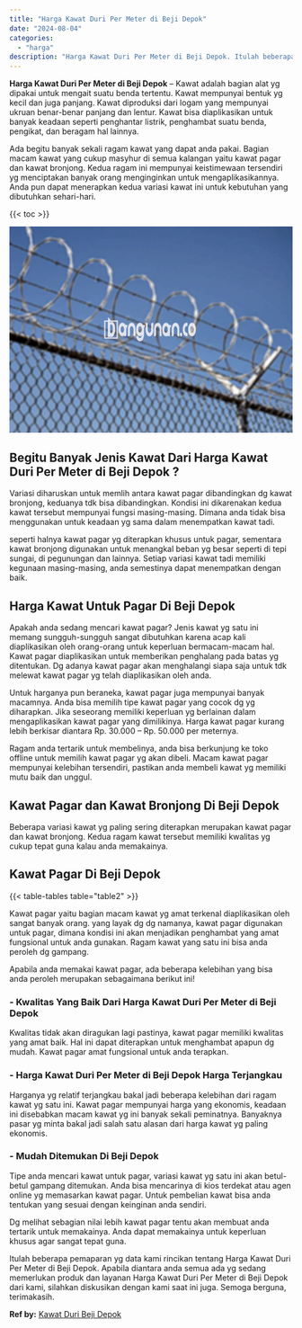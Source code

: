 ```yaml
---
title: "Harga Kawat Duri Per Meter di Beji Depok"
date: "2024-08-04"
categories: 
  - "harga"
description: "Harga Kawat Duri Per Meter di Beji Depok. Itulah beberapa pemaparan yg data kami rincikan tentang Harga Kawat Duri Per Meter di Beji Depok. Apabila diantara..."
---
```


**Harga Kawat Duri Per Meter di Beji Depok** – Kawat adalah bagian alat yg dipakai untuk mengait suatu benda tertentu. Kawat mempunyai bentuk yg kecil dan juga panjang. Kawat diproduksi dari logam yang mempunyai ukruan benar-benar panjang dan lentur. Kawat bisa diaplikasikan untuk banyak keadaan seperti penghantar listrik, penghambat suatu benda, pengikat, dan beragam hal lainnya.

Ada begitu banyak sekali ragam kawat yang dapat anda pakai. Bagian macam kawat yang cukup masyhur di semua kalangan yaitu kawat pagar dan kawat bronjong. Kedua ragam ini mempunyai keistimewaan tersendiri yg menciptakan banyak orang menginginkan untuk mengaplikasikannya. Anda pun dapat menerapkan kedua variasi kawat ini untuk kebutuhan yang dibutuhkan sehari-hari.

{{< toc >}}

![Harga Kawat Duri Per Meter di Beji Depok](/images/jual-kawat-murah31.png)

## Begitu Banyak Jenis Kawat Dari Harga Kawat Duri Per Meter di Beji Depok ?

Variasi diharuskan untuk memlih antara kawat pagar dibandingkan dg kawat bronjong, keduanya tdk bisa dibandingkan. Kondisi ini dikarenakan kedua kawat tersebut mempunyai fungsi masing-masing. Dimana anda tidak bisa menggunakan untuk keadaan yg sama dalam menempatkan kawat tadi.

seperti halnya kawat pagar yg diterapkan khusus untuk pagar, sementara kawat bronjong digunakan untuk menangkal beban yg besar seperti di tepi sungai, di pegunungan dan lainnya. Setiap variasi kawat tadi memiliki kegunaan masing-masing, anda semestinya dapat menempatkan dengan baik.

## Harga Kawat Untuk Pagar Di Beji Depok

Apakah anda sedang mencari kawat pagar? Jenis kawat yg satu ini memang sungguh-sungguh sangat dibutuhkan karena acap kali diaplikasikan oleh orang-orang untuk keperluan bermacam-macam hal. Kawat pagar diaplikasikan untuk memberikan penghalang pada batas yg ditentukan. Dg adanya kawat pagar akan menghalangi siapa saja untuk tdk melewat kawat pagar yg telah diaplikasikan oleh anda.

Untuk harganya pun beraneka, kawat pagar juga mempunyai banyak macamnya. Anda bisa memilih tipe kawat pagar yang cocok dg yg diharapkan. Jika seseorang memiliki keperluan yg berlainan dalam mengaplikasikan kawat pagar yang dimilikinya. Harga kawat pagar kurang lebih berkisar diantara Rp. 30.000 – Rp. 50.000 per meternya.

Ragam anda tertarik untuk membelinya, anda bisa berkunjung ke toko offline untuk memilih kawat pagar yg akan dibeli. Macam kawat pagar mempunyai kelebihan tersendiri, pastikan anda membeli kawat yg memiliki mutu baik dan unggul.

## Kawat Pagar dan Kawat Bronjong Di Beji Depok

Beberapa variasi kawat yg paling sering diterapkan merupakan kawat pagar dan kawat bronjong. Kedua ragam kawat tersebut memiliki kwalitas yg cukup tepat guna kalau anda memakainya.

## Kawat Pagar Di Beji Depok

{{< table-tables table="table2" >}}

Kawat pagar yaitu bagian macam kawat yg amat terkenal diaplikasikan oleh sangat banyak orang. yang layak dg dg namanya, kawat pagar digunakan untuk pagar, dimana kondisi ini akan menjadikan penghambat yang amat fungsional untuk anda gunakan. Ragam kawat yang satu ini bisa anda peroleh dg gampang.

Apabila anda memakai kawat pagar, ada beberapa kelebihan yang bisa anda peroleh merupakan sebagaimana berikut ini!

### \- Kwalitas Yang Baik Dari Harga Kawat Duri Per Meter di Beji Depok

Kwalitas tidak akan diragukan lagi pastinya, kawat pagar memiliki kwalitas yang amat baik. Hal ini dapat diterapkan untuk menghambat apapun dg mudah. Kawat pagar amat fungsional untuk anda terapkan.

### \- Harga Kawat Duri Per Meter di Beji Depok Harga Terjangkau

Harganya yg relatif terjangkau bakal jadi beberapa kelebihan dari ragam kawat yg satu ini. Kawat pagar mempunyai harga yang ekonomis, keadaan ini disebabkan macam kawat yg ini banyak sekali peminatnya. Banyaknya pasar yg minta bakal jadi salah satu alasan dari harga kawat yg paling ekonomis.

### \- Mudah Ditemukan Di Beji Depok

Tipe anda mencari kawat untuk pagar, variasi kawat yg satu ini akan betul-betul gampang ditemukan. Anda bisa mencarinya di kios terdekat atau agen online yg memasarkan kawat pagar. Untuk pembelian kawat bisa anda tentukan yang sesuai dengan keinginan anda sendiri.

Dg melihat sebagian nilai lebih kawat pagar tentu akan membuat anda tertarik untuk memakainya. Anda dapat memakainya untuk keperluan khusus agar sangat tepat guna.

Itulah beberapa pemaparan yg data kami rincikan tentang Harga Kawat Duri Per Meter di Beji Depok. Apabila diantara anda semua ada yg sedang memerlukan produk dan layanan Harga Kawat Duri Per Meter di Beji Depok dari kami, silahkan diskusikan dengan kami saat ini juga. Semoga berguna, terimakasih.

**Ref by:** [Kawat Duri Beji Depok](https://id.wikipedia.org/wiki/Kawat)
